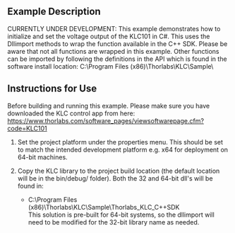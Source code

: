 ## Example Description

CURRENTLY UNDER DEVELOPMENT: This example demonstrates how to initialize and set the voltage output of the KLC101 in C#. This uses the Dllimport methods to wrap the function available in the C++ SDK. Please be aware that not all functions are wrapped in this example. Other functions can be imported by following the definitions in the API which is found in the software install location: C:\Program Files (x86)\Thorlabs\KLC\Sample\

## Instructions for Use

Before building and running this example. Please make sure you have downloaded the KLC control app from here: https://www.thorlabs.com/software_pages/viewsoftwarepage.cfm?code=KLC101

1) Set the project platform under the properties menu. This should be set to match the intended development platform e.g. x64 for deployment on 64-bit machines. 

2) Copy the KLC library to the project build location (the default location will be in the bin/debug/ folder). Both the 32 and 64-bit dll's will be found in:  
    * C:\Program Files (x86)\Thorlabs\KLC\Sample\Thorlabs_KLC_C++SDK\
This solution is pre-built for 64-bit systems, so the dllimport will need to be modified for the 32-bit library name as needed. 
